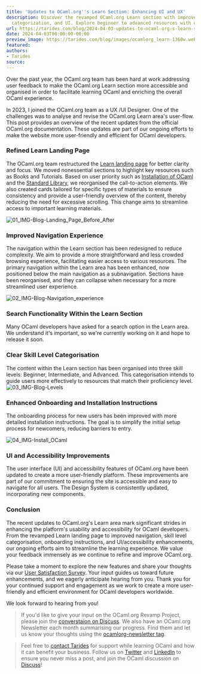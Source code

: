 ```yaml
---
title: 'Updates to OCaml.org''s Learn Section: Enhancing UI and UX'
description: Discover the revamped OCaml.org Learn section with improved navigation,
  categorization, and UI. Explore beginner to advanced resources with enhanced onboarding.
url: https://tarides.com/blog/2024-04-03-updates-to-ocaml-org-s-learn-section-enhancing-ui-and-ux
date: 2024-04-03T00:00:00-00:00
preview_image: https://tarides.com/blog/images/ocamlorg_learn-1360w.webp
featured:
authors:
- Tarides
source:
---
```


<p>Over the past year, the OCaml.org team has been hard at work addressing user feedback to make the OCaml.org Learn section more accessible and organised in order to facilitate learning OCaml and enriching the overall OCaml experience.</p>
<p>In 2023, I joined the OCaml.org team as a UX /UI Designer. One of the challenges was to analyse and revise the OCaml.org Learn area's user-flow. This post provides an overview of the recent updates from the official OCaml.org documentation. These updates are part of our ongoing efforts to make the website more user-friendly and efficient for OCaml developers.</p>
<h3>Refined Learn Landing Page</h3>
<p>The OCaml.org team restructured the <a href="https://ocaml.org/docs">Learn landing page</a> for better clarity and focus. We moved nonessential sections to highlight key resources such as Books and Tutorials. Based on user priority such as <a href="https://ocaml.org/install">Installation of OCaml</a> and the <a href="https://v2.ocaml.org/releases/5.1/api/index.html">Standard Library</a>, we reorganised the call-to-action elements. We also created cards tailored for specific types of materials to ensure consistency and provide a user-friendly overview of the content, thereby reducing the need for excessive scrolling. This change aims to streamline access to important learning materials.</p>
<p><img src="https://tarides.com/blog/images/LearnArea1-1360w~oKiYMaiw7ClS4TFMCRjbtg.webp" sizes="(min-width: 1360px) 1360px, (min-width: 680px) 680px, 100vw" srcset="/blog/images/LearnArea1-170w~78hePoRtBfgy1JlBuxSFlw.webp 170w, /blog/images/LearnArea1-340w~8VO6Scr97ogM17yu8_bFFw.webp 340w, /blog/images/LearnArea1-680w~FhvkGNOfE_YkaFjaYV-W1Q.webp 680w, /blog/images/LearnArea1-1360w~oKiYMaiw7ClS4TFMCRjbtg.webp 1360w" alt="01_IMG-Blog-Landing_Page_Before_After"/></p>
<h3>Improved Navigation Experience</h3>
<p>The navigation within the Learn section has been redesigned to reduce complexity. We aim to provide a more straightforward and less crowded browsing experience, facilitating easier access to various resources. The primary navigation within the Learn area has been enhanced, now positioned below the main navigation as a subnavigation. Sections have been reorganised, and they can collapse when necessary for a more streamlined user experience.</p>
<p><img src="https://tarides.com/blog/images/LearnArea2-1360w~UDncGtTVoQSZRlSHoJewuA.webp" sizes="(min-width: 1360px) 1360px, (min-width: 680px) 680px, 100vw" srcset="/blog/images/LearnArea2-170w~pAtbpW3KknGsIhD6UeTmgg.webp 170w, /blog/images/LearnArea2-340w~NgAuOmIAJ_FpxY3c9IZzRQ.webp 340w, /blog/images/LearnArea2-680w~1Z03bENZP2APAOoLQ5u89Q.webp 680w, /blog/images/LearnArea2-1360w~UDncGtTVoQSZRlSHoJewuA.webp 1360w" alt="02_IMG-Blog-Navigation_experience"/></p>
<h3>Search Functionality Within the Learn Section</h3>
<p>Many OCaml developers have asked for a search option in the Learn area. We understand it's important, so we're currently working on it and hope to release it soon.</p>
<h3>Clear Skill Level Categorisation</h3>
<p>The content within the Learn section has been organised into three skill levels: Beginner, Intermediate, and Advanced. This categorisation intends to guide users more effectively to resources that match their proficiency level.
<img src="https://tarides.com/blog/images/LearnArea3-1360w~3hEUNGinzuiXmBXSTaUI6w.webp" sizes="(min-width: 1360px) 1360px, (min-width: 680px) 680px, 100vw" srcset="/blog/images/LearnArea3-170w~Vs5ZYkqKR-aTwIklx0Qs_A.webp 170w, /blog/images/LearnArea3-340w~ftWt31Sh-NCtn459lbGVAw.webp 340w, /blog/images/LearnArea3-680w~izIcTQhDmwnW4sZSP_vewg.webp 680w, /blog/images/LearnArea3-1360w~3hEUNGinzuiXmBXSTaUI6w.webp 1360w" alt="03_IMG-Blog-Levels"/></p>
<h3>Enhanced Onboarding and Installation Instructions</h3>
<p>The onboarding process for new users has been improved with more detailed installation instructions. The goal is to simplify the initial setup process for newcomers, reducing barriers to entry.</p>
<p><img src="https://tarides.com/blog/images/LearnArea4-1360w~AJYL6LDYW4Lx--iAmuea5g.webp" sizes="(min-width: 1360px) 1360px, (min-width: 680px) 680px, 100vw" srcset="/blog/images/LearnArea4-170w~83NUbmZYtPGY9GwbGkCBiA.webp 170w, /blog/images/LearnArea4-340w~1W-KJYjTAGtF4JtFP2k0BA.webp 340w, /blog/images/LearnArea4-680w~mKAKifTaje51MMUFsDwyFg.webp 680w, /blog/images/LearnArea4-1360w~AJYL6LDYW4Lx--iAmuea5g.webp 1360w" alt="04_IMG-Install_OCaml"/></p>
<h3>UI and Accessibility Improvements</h3>
<p>The user interface (UI) and accessibility features of OCaml.org have been updated to create a more user-friendly platform. These improvements are part of our commitment to ensuring the site is accessible and easy to navigate for all users. The Design System is consistently updated, incorporating new components.</p>
<h3>Conclusion</h3>
<p>The recent updates to OCaml.org's Learn area mark significant strides in enhancing the platform's usability and accessibility for OCaml developers. From the revamped Learn landing page to improved navigation, skill level categorisation, onboarding instructions, and UI/accessibility enhancements, our ongoing efforts aim to streamline the learning experience. We value your feedback immensely as we continue to refine and improve OCaml.org.</p>
<p>Please take a moment to explore the new features and share your thoughts via our <a href="https://forms.gle/72oVhvTNzvwhs6YC8">User Satisfaction Survey</a>. Your input guides us toward future enhancements, and we eagerly anticipate hearing from you. Thank you for your continued support and engagement as we work to create a more user-friendly and efficient environment for OCaml developers worldwide.</p>
<p>We look forward to hearing from you!</p>
<blockquote>
<p>If you'd like to give your input on the OCaml.org Revamp Project, please join the <a href="https://discuss.ocaml.org/tag/ocamlorg">converstaion on Discuss</a>. We also have an OCaml.org Newsletter each month summarising our progress. Find them and let us know your thoughts using the <a href="https://discuss.ocaml.org/tag/ocamlorg-newsletter">ocamlorg-newsletter tag</a>.</p>
</blockquote>
<blockquote>
<p>Feel free to <a href="https://tarides.com/contact/">contact Tarides</a> for support while learning OCaml and how it can benefit your business. Follow us on <a href="https://twitter.com/tarides_">Twitter</a> and <a href="https://www.linkedin.com/company/tarides/">LinkedIn</a> to ensure you never miss a post, and join the OCaml discussion on <a href="https://discuss.ocaml.org/">Discuss</a>!</p>
</blockquote>

